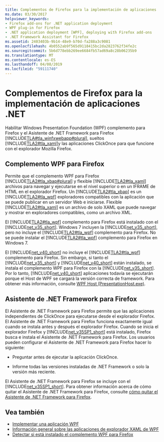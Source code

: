 ```yaml
---
title: Complementos de Firefox para la implementación de aplicaciones .NET
ms.date: 03/30/2017
helpviewer_keywords:
- Firefox add-ons for .NET application deployment
- WPF plug-in for Firefox
- .NET application deployment [WPF], deploying with Firefox add-ons
- .NET Framework Assistant for Firefox
ms.assetid: 2403403b-9b14-48e9-b70d-fa288a3c9081
ms.openlocfilehash: 4b0552ab9f565d9118415bc2da2823762f34fe2c
ms.sourcegitcommit: 5b6d778ebb269ee6684fb57ad69a8c28b06235b9
ms.translationtype: MT
ms.contentlocale: es-ES
ms.lasthandoff: 04/08/2019
ms.locfileid: "59111740"
---
```

# <a name="firefox-add-ons-to-support-net-application-deployment"></a>Complementos de Firefox para la implementación de aplicaciones .NET
Habilitar Windows Presentation Foundation (WPF) complemento para Firefox y el Asistente de .NET Framework para Firefox [!INCLUDE[TLA#tla_winfxwebapp#plural](../../../../includes/tlasharptla-winfxwebappsharpplural-md.md)], sueltos [!INCLUDE[TLA2#tla_xaml](../../../../includes/tla2sharptla-xaml-md.md)]y las aplicaciones ClickOnce para que funcione con el explorador Mozilla Firefox.  
  
## <a name="wpf-plug-in-for-firefox"></a>Complemento WPF para Firefox  
 Permite que el complemento WPF para Firefox [!INCLUDE[TLA2#tla_xbap#plural](../../../../includes/tla2sharptla-xbapsharpplural-md.md)] y flexible [!INCLUDE[TLA2#tla_xaml](../../../../includes/tla2sharptla-xaml-md.md)] archivos para navegar y ejecutarse en el nivel superior o en un IFRAME de HTML en el explorador Firefox. Un [!INCLUDE[TLA2#tla_xbap](../../../../includes/tla2sharptla-xbap-md.md)] es un [!INCLUDE[TLA2#tla_wpf](../../../../includes/tla2sharptla-wpf-md.md)] exploradores compatibles con la aplicación que se puede publicar en un servidor Web e iniciarse. Flexible [!INCLUDE[TLA2#tla_xaml](../../../../includes/tla2sharptla-xaml-md.md)] es un archivo de solo XAML que puede navegar y mostrar en exploradores compatibles, como un archivo XML.  
  
 El [!INCLUDE[TLA2#tla_wpf](../../../../includes/tla2sharptla-wpf-md.md)] complemento para Firefox está instalado con el [!INCLUDE[net_v35_short](../../../../includes/net-v35-short-md.md)]. Windows 7 incluyen la [!INCLUDE[net_v35_short](../../../../includes/net-v35-short-md.md)], pero no incluye el [!INCLUDE[TLA2#tla_wpf](../../../../includes/tla2sharptla-wpf-md.md)] complemento para Firefox. No se puede instalar el [!INCLUDE[TLA2#tla_wpf](../../../../includes/tla2sharptla-wpf-md.md)] complemento para Firefox en Windows 7.  
  
 El [!INCLUDE[net_v40_short](../../../../includes/net-v40-short-md.md)] no incluye el [!INCLUDE[TLA2#tla_wpf](../../../../includes/tla2sharptla-wpf-md.md)] complemento para Firefox. Sin embargo, si tanto el [!INCLUDE[net_v35_short](../../../../includes/net-v35-short-md.md)] y [!INCLUDE[net_v40_short](../../../../includes/net-v40-short-md.md)] están instalado, se instala el complemento WPF para Firefox con la [!INCLUDE[net_v35_short](../../../../includes/net-v35-short-md.md)]. Por lo tanto, [!INCLUDE[net_v40_short](../../../../includes/net-v40-short-md.md)] aplicaciones todavía se ejecutarán porque el Host de WPF se cargará la versión correcta de framework. Para obtener más información, consulte [WPF Host (PresentationHost.exe)](wpf-host-presentationhost-exe.md).  
  
## <a name="net-framework-assistant-for-firefox"></a>Asistente de .NET Framework para Firefox  
 El Asistente de .NET Framework para Firefox permite que las aplicaciones independientes de ClickOnce para ejecutarse desde el explorador Firefox. El Asistente de .NET Framework para Firefox funciona exactamente igual cuando se instala antes y después el explorador Firefox. Cuando se inicia el explorador Firefox y [!INCLUDE[net_v35SP1_short](../../../../includes/net-v35sp1-short-md.md)] está instalado, Firefox busca e instala el Asistente de .NET Framework para Firefox. Los usuarios pueden configurar el Asistente de .NET Framework para Firefox hacer lo siguiente:  
  
-   Preguntar antes de ejecutar la aplicación ClickOnce.  
  
-   Informe todas las versiones instaladas de .NET Framework o solo la versión más reciente.  
  
 El Asistente de .NET Framework para Firefox se incluye con el [!INCLUDE[net_v35SP1_short](../../../../includes/net-v35sp1-short-md.md)]. Para obtener información acerca de cómo quitar el Asistente de .NET Framework para Firefox, consulte [cómo quitar el Asistente de .NET Framework para Firefox](https://go.microsoft.com/fwlink/?LinkId=177944).  
  
## <a name="see-also"></a>Vea también

- [Implementar una aplicación WPF](deploying-a-wpf-application-wpf.md)
- [Información general sobre las aplicaciones de explorador XAML de WPF](wpf-xaml-browser-applications-overview.md)
- [Detectar si está instalado el complemento WPF para Firefox](how-to-detect-whether-the-wpf-plug-in-for-firefox-is-installed.md)
